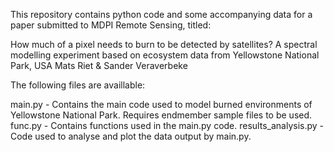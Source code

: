 This repository contains python code and some accompanying data for a paper submitted to MDPI Remote Sensing, titled:

How much of a pixel needs to burn to be detected by satellites? A spectral modelling experiment based on ecosystem data from Yellowstone National Park, USA
Mats Riet & Sander Veraverbeke

The following files are availlable:

main.py - Contains the main code used to model burned environments of Yellowstone National Park. Requires endmember sample files to be used.
func.py - Contains functions used in the main.py code.
results_analysis.py - Code used to analyse and plot the data output by main.py.

